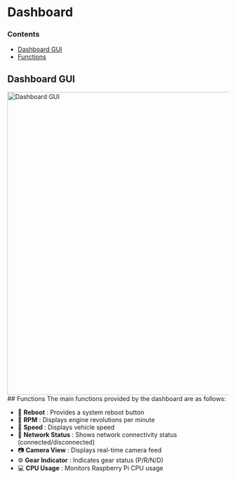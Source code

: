 
# Dashboard  

### Contents
- [Dashboard GUI](#dashboard-gui)
- [Functions](#functions)

## Dashboard GUI
<!-- Dashboard GUI Image -->
<img width="1312" height="690" alt="Dashboard GUI" src="https://github.com/user-attachments/assets/eee6e99d-6eb4-4a7d-9655-1e3f229d8f33" />
## Functions
The main functions provided by the dashboard are as follows:

- 🔄 **Reboot** : Provides a system reboot button  
- 🔧 **RPM** : Displays engine revolutions per minute  
- 🚗 **Speed** : Displays vehicle speed  
- 📶 **Network Status** : Shows network connectivity status (connected/disconnected)  
- 📷 **Camera View** : Displays real-time camera feed  
- ⚙️ **Gear Indicator** : Indicates gear status (P/R/N/D)  
- 💻 **CPU Usage** : Monitors Raspberry Pi CPU usage  
